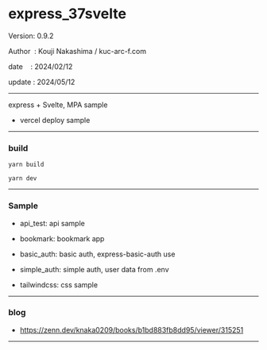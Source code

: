 ﻿# express_37svelte

 Version: 0.9.2

 Author  : Kouji Nakashima / kuc-arc-f.com

 date    : 2024/02/12

 update : 2024/05/12   

***

express + Svelte, MPA sample

* vercel deploy sample

***
### build

```
yarn build

yarn dev
```

***
### Sample

* api_test: api sample

* bookmark: bookmark app

* basic_auth: basic auth,  express-basic-auth use

* simple_auth: simple auth, user data from .env 

* tailwindcss: css sample

***
### blog

* https://zenn.dev/knaka0209/books/b1bd883fb8dd95/viewer/315251

***


